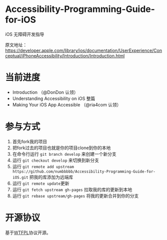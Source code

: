Accessibility-Programming-Guide-for-iOS
=======================================

iOS 无障碍开发指导

原文地址：https://developer.apple.com/library/ios/documentation/UserExperience/Conceptual/iPhoneAccessibility/Introduction/Introduction.html

# 当前进度

* Introduction （@DonDon 认领）
* Understanding Accessibility on iOS 整篇
* Making Your iOS App Accessible （@ria4com 认领）

# 参与方式

1. 首先fork我的项目
2. 把fork过去的项目也就是你的项目clone到你的本地
3. 在命令行运行 `git branch develop` 来创建一个新分支
4. 运行 `git checkout develop` 来切换到新分支
5. 运行 `git remote add upstream https://github.com/numbbbbb/Accessibility-Programming-Guide-for-iOS.git` 把我的库添加为远端库
6. 运行 `git remote update`更新
7. 运行 `git fetch upstream gh-pages` 拉取我的库的更新到本地
8. 运行 `git rebase upstream/gh-pages` 将我的更新合并到你的分支

# 开源协议

基于[WTFPL](http://en.wikipedia.org/wiki/WTFPL)协议开源。
